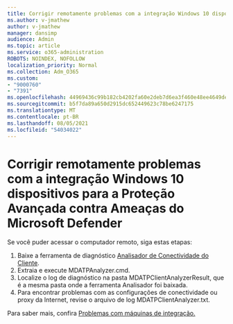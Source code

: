 ```yaml
---
title: Corrigir remotamente problemas com a integração Windows 10 dispositivos para a Proteção Avançada contra Ameaças do Microsoft Defender
ms.author: v-jmathew
author: v-jmathew
manager: dansimp
audience: Admin
ms.topic: article
ms.service: o365-administration
ROBOTS: NOINDEX, NOFOLLOW
localization_priority: Normal
ms.collection: Adm_O365
ms.custom:
- "9000760"
- "7391"
ms.openlocfilehash: 44969436c99b182cb4202fa60e2deb7d6ea3f460e48ee4649de1cfb646970f34
ms.sourcegitcommit: b5f7da89a650d2915dc652449623c78be6247175
ms.translationtype: MT
ms.contentlocale: pt-BR
ms.lasthandoff: 08/05/2021
ms.locfileid: "54034022"
---
```

# <a name="remotely-fix-problems-with-onboarding-windows-10-devices-to-microsoft-defender-advanced-threat-protection"></a>Corrigir remotamente problemas com a integração Windows 10 dispositivos para a Proteção Avançada contra Ameaças do Microsoft Defender

Se você puder acessar o computador remoto, siga estas etapas:

1. Baixe a ferramenta de diagnóstico [Analisador de Conectividade do Cliente](https://go.microsoft.com/fwlink/?linkid=2143466).
2. Extraia e execute MDATPAnalyzer.cmd.
3. Localize o log de diagnóstico na pasta MDATPClientAnalyzerResult, que é a mesma pasta onde a ferramenta Analisador foi baixada.
4. Para encontrar problemas com as configurações de conectividade ou proxy da Internet, revise o arquivo de log MDATPClientAnalyzer.txt.

Para saber mais, confira [Problemas com máquinas de integração.](https://go.microsoft.com/fwlink/?linkid=2143634)
